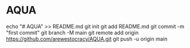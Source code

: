 # AQUA
echo "# AQUA" >> README.md
git init
git add README.md
git commit -m "first commit"
git branch -M main
git remote add origin https://github.com/arewestocracy/AQUA.git
git push -u origin main
